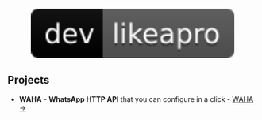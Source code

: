 <p align="center">
    <img src="./images/logo.svg" alt="Image" height="100px"/>
</p>

## Projects
- **WAHA** - **WhatsApp HTTP API** that you can configure in a click - [WAHA ->](https://waha.devlike.pro)
